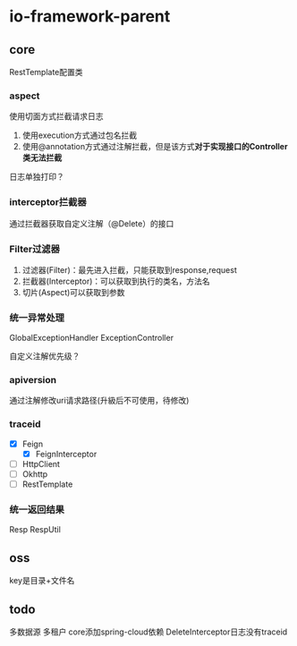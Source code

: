 # io-framework-parent

## core

RestTemplate配置类

### aspect

使用切面方式拦截请求日志
1. 使用execution方式通过包名拦截
2. 使用@annotation方式通过注解拦截，但是该方式**对于实现接口的Controller类无法拦截**

日志单独打印？

### interceptor拦截器

通过拦截器获取自定义注解（@Delete）的接口

### Filter过滤器

1. 过滤器(Filter)：最先进入拦截，只能获取到response,request
2. 拦截器(Interceptor)：可以获取到执行的类名，方法名
3. 切片(Aspect)可以获取到参数


### 统一异常处理

GlobalExceptionHandler
ExceptionController

自定义注解优先级？

### apiversion

通过注解修改uri请求路径(升級后不可使用，待修改)

### traceid

-[x] Feign
  - [x] FeignInterceptor
-[ ] HttpClient
-[ ] Okhttp
-[ ] RestTemplate

### 统一返回结果

Resp
RespUtil

## oss

key是目录+文件名

## todo

多数据源
多租户
core添加spring-cloud依赖
DeleteInterceptor日志没有traceid

